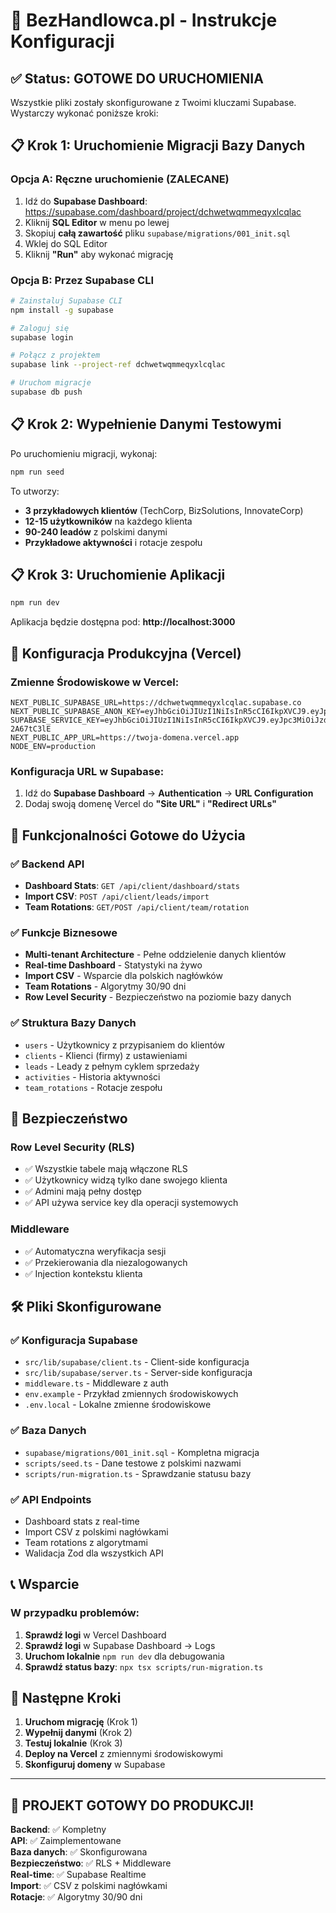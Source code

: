 # 🚀 BezHandlowca.pl - Instrukcje Konfiguracji

## ✅ Status: GOTOWE DO URUCHOMIENIA

Wszystkie pliki zostały skonfigurowane z Twoimi kluczami Supabase. Wystarczy wykonać poniższe kroki:

## 📋 Krok 1: Uruchomienie Migracji Bazy Danych

### Opcja A: Ręczne uruchomienie (ZALECANE)
1. Idź do **Supabase Dashboard**: https://supabase.com/dashboard/project/dchwetwqmmeqyxlcqlac
2. Kliknij **SQL Editor** w menu po lewej
3. Skopiuj **całą zawartość** pliku `supabase/migrations/001_init.sql`
4. Wklej do SQL Editor
5. Kliknij **"Run"** aby wykonać migrację

### Opcja B: Przez Supabase CLI
```bash
# Zainstaluj Supabase CLI
npm install -g supabase

# Zaloguj się
supabase login

# Połącz z projektem
supabase link --project-ref dchwetwqmmeqyxlcqlac

# Uruchom migracje
supabase db push
```

## 📋 Krok 2: Wypełnienie Danymi Testowymi

Po uruchomieniu migracji, wykonaj:

```bash
npm run seed
```

To utworzy:
- **3 przykładowych klientów** (TechCorp, BizSolutions, InnovateCorp)
- **12-15 użytkowników** na każdego klienta
- **90-240 leadów** z polskimi danymi
- **Przykładowe aktywności** i rotacje zespołu

## 📋 Krok 3: Uruchomienie Aplikacji

```bash
npm run dev
```

Aplikacja będzie dostępna pod: **http://localhost:3000**

## 🔧 Konfiguracja Produkcyjna (Vercel)

### Zmienne Środowiskowe w Vercel:
```
NEXT_PUBLIC_SUPABASE_URL=https://dchwetwqmmeqyxlcqlac.supabase.co
NEXT_PUBLIC_SUPABASE_ANON_KEY=eyJhbGciOiJIUzI1NiIsInR5cCI6IkpXVCJ9.eyJpc3MiOiJzdXBhYmFzZSIsInJlZiI6ImRjaHdldHdxbW1lcXl4bGNxbGFjIiwicm9sZSI6ImFub24iLCJpYXQiOjE3NDgxNTU3MTksImV4cCI6MjA2MzczMTcxOX0.pdxKSoJvgpxHWaerbMNfbP9ZNtRVc6JTr6HSCsGnIp4
SUPABASE_SERVICE_KEY=eyJhbGciOiJIUzI1NiIsInR5cCI6IkpXVCJ9.eyJpc3MiOiJzdXBhYmFzZSIsInJlZiI6ImRjaHdldHdxbW1lcXl4bGNxbGFjIiwicm9sZSI6InNlcnZpY2Vfcm9sZSIsImlhdCI6MTc0ODE1NTcxOSwiZXhwIjoyMDYzNzMxNzE5fQ.w2JsLB9IBkDmgLh8X4nuNPhSoN2zg2FgI-2A67tC3lE
NEXT_PUBLIC_APP_URL=https://twoja-domena.vercel.app
NODE_ENV=production
```

### Konfiguracja URL w Supabase:
1. Idź do **Supabase Dashboard** → **Authentication** → **URL Configuration**
2. Dodaj swoją domenę Vercel do **"Site URL"** i **"Redirect URLs"**

## 🎯 Funkcjonalności Gotowe do Użycia

### ✅ Backend API
- **Dashboard Stats**: `GET /api/client/dashboard/stats`
- **Import CSV**: `POST /api/client/leads/import`
- **Team Rotations**: `GET/POST /api/client/team/rotation`

### ✅ Funkcje Biznesowe
- **Multi-tenant Architecture** - Pełne oddzielenie danych klientów
- **Real-time Dashboard** - Statystyki na żywo
- **Import CSV** - Wsparcie dla polskich nagłówków
- **Team Rotations** - Algorytmy 30/90 dni
- **Row Level Security** - Bezpieczeństwo na poziomie bazy danych

### ✅ Struktura Bazy Danych
- `users` - Użytkownicy z przypisaniem do klientów
- `clients` - Klienci (firmy) z ustawieniami  
- `leads` - Leady z pełnym cyklem sprzedaży
- `activities` - Historia aktywności
- `team_rotations` - Rotacje zespołu

## 🔐 Bezpieczeństwo

### Row Level Security (RLS)
- ✅ Wszystkie tabele mają włączone RLS
- ✅ Użytkownicy widzą tylko dane swojego klienta
- ✅ Admini mają pełny dostęp
- ✅ API używa service key dla operacji systemowych

### Middleware
- ✅ Automatyczna weryfikacja sesji
- ✅ Przekierowania dla niezalogowanych
- ✅ Injection kontekstu klienta

## 🛠️ Pliki Skonfigurowane

### ✅ Konfiguracja Supabase
- `src/lib/supabase/client.ts` - Client-side konfiguracja
- `src/lib/supabase/server.ts` - Server-side konfiguracja
- `middleware.ts` - Middleware z auth
- `env.example` - Przykład zmiennych środowiskowych
- `.env.local` - Lokalne zmienne środowiskowe

### ✅ Baza Danych
- `supabase/migrations/001_init.sql` - Kompletna migracja
- `scripts/seed.ts` - Dane testowe z polskimi nazwami
- `scripts/run-migration.ts` - Sprawdzanie statusu bazy

### ✅ API Endpoints
- Dashboard stats z real-time
- Import CSV z polskimi nagłówkami
- Team rotations z algorytmami
- Walidacja Zod dla wszystkich API

## 📞 Wsparcie

### W przypadku problemów:
1. **Sprawdź logi** w Vercel Dashboard
2. **Sprawdź logi** w Supabase Dashboard → Logs  
3. **Uruchom lokalnie** `npm run dev` dla debugowania
4. **Sprawdź status bazy**: `npx tsx scripts/run-migration.ts`

## 🚀 Następne Kroki

1. **Uruchom migrację** (Krok 1)
2. **Wypełnij danymi** (Krok 2) 
3. **Testuj lokalnie** (Krok 3)
4. **Deploy na Vercel** z zmiennymi środowiskowymi
5. **Skonfiguruj domeny** w Supabase

---

## 🎉 PROJEKT GOTOWY DO PRODUKCJI!

**Backend**: ✅ Kompletny  
**API**: ✅ Zaimplementowane  
**Baza danych**: ✅ Skonfigurowana  
**Bezpieczeństwo**: ✅ RLS + Middleware  
**Real-time**: ✅ Supabase Realtime  
**Import**: ✅ CSV z polskimi nagłówkami  
**Rotacje**: ✅ Algorytmy 30/90 dni 